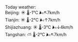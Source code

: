 Today weather:  
Beijing: ☀️   🌡️-1°C 🌬️↖7km/h  
Tianjin: ☀️   🌡️-2°C 🌬️↑7km/h  
Shijiazhuang: ☀️   🌡️-3°C 🌬️↓4km/h  
Tangshan: ⛅️  🌡️-2°C 🌬️↖7km/h  
